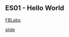 ## ES01 - Hello World 
[FBLabs](https://fb-labs.blogspot.com/)

[slide](https://docs.google.com/presentation/d/1a-PvyF8f_KguYHWX71ENgFN0zBWoJeqk8gegUGri1Ec/edit?usp=sharing)


